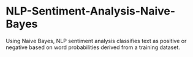 # NLP-Sentiment-Analysis-Naive-Bayes
Using Naive Bayes, NLP sentiment analysis classifies text as positive or negative based on word probabilities derived from a training dataset.
